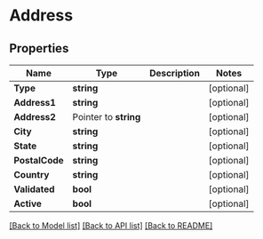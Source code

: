 # Address

## Properties

Name | Type | Description | Notes
------------ | ------------- | ------------- | -------------
**Type** | **string** |  | [optional] 
**Address1** | **string** |  | [optional] 
**Address2** | Pointer to **string** |  | [optional] 
**City** | **string** |  | [optional] 
**State** | **string** |  | [optional] 
**PostalCode** | **string** |  | [optional] 
**Country** | **string** |  | [optional] 
**Validated** | **bool** |  | [optional] 
**Active** | **bool** |  | [optional] 

[[Back to Model list]](../README.md#documentation-for-models) [[Back to API list]](../README.md#documentation-for-api-endpoints) [[Back to README]](../README.md)


